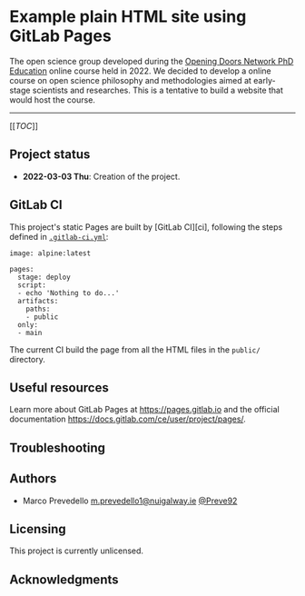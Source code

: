 # Example plain HTML site using GitLab Pages

The open science group developed during the [Opening Doors Network PhD
Education](https://openingdoors4phd.eu/) online course held in 2022.  We decided
to develop a online course on open science philosophy and methodologies aimed at
early-stage scientists and researches.  This is a tentative to build a website
that would host the course.

---

[[_TOC_]]

## Project status

- **2022-03-03 Thu**: Creation of the project.

## GitLab CI

This project's static Pages are built by [GitLab CI][ci], following the steps
defined in [`.gitlab-ci.yml`](.gitlab-ci.yml):

```
image: alpine:latest

pages:
  stage: deploy
  script:
  - echo 'Nothing to do...'
  artifacts:
    paths:
    - public
  only:
  - main
```

The current CI build the page from all the HTML files in the `public/`
directory.

## Useful resources

Learn more about GitLab Pages at https://pages.gitlab.io and the official
documentation https://docs.gitlab.com/ce/user/project/pages/.

## Troubleshooting

## Authors

- Marco Prevedello <m.prevedello1@nuigalway.ie> [@Preve92](https://twitter.com/Preve92)

## Licensing

This project is currently unlicensed.

## Acknowledgments
